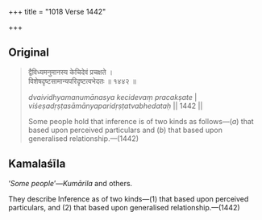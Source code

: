+++
title = "1018 Verse 1442"

+++
## Original 
>
> द्वैविध्यमनुमानस्य केचिदेवं प्रचक्षते ।  
> विशेषदृष्टसामान्यपरिदृष्टत्वभेदतः ॥ १४४२ ॥ 
>
> *dvaividhyamanumānasya kecidevaṃ pracakṣate* \|  
> *viśeṣadṛṣṭasāmānyaparidṛṣṭatvabhedataḥ* \|\| 1442 \|\| 
>
> Some people hold that inference is of two kinds as follows—(*a*) that based upon perceived particulars and (*b*) that based upon generalised relationship.—(1442)



## Kamalaśīla

‘*Some people*’—*Kumārila* and others.

They describe Inference as of two kinds—(1) that based upon perceived particulars, and (2) that based upon generalised relationship.—(1442)



